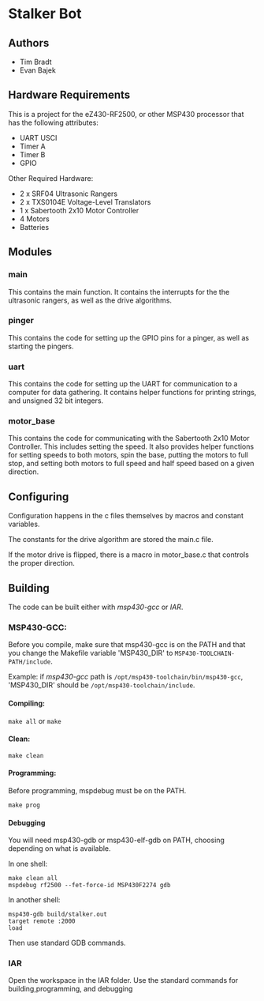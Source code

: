 # Stalker Bot

## Authors
* Tim Bradt 
* Evan Bajek

## Hardware Requirements

This is a project for the eZ430-RF2500, or other MSP430 processor that has
the following attributes:

* UART USCI
* Timer A
* Timer B
* GPIO

Other Required Hardware:

* 2 x SRF04 Ultrasonic Rangers
* 2 x TXS0104E Voltage-Level Translators
* 1 x Sabertooth 2x10 Motor Controller
* 4 Motors
* Batteries

## Modules

### main

This contains the main function. It contains the interrupts for the the 
ultrasonic rangers, as well as the drive algorithms.

### pinger

This contains the code for setting up the GPIO pins for a pinger, as well as
starting the pingers.

### uart

This contains the code for setting up the UART for communication to a computer
for data gathering. It contains helper functions for printing strings, and 
unsigned 32 bit integers.

### motor_base

This contains the code for communicating with the Sabertooth 2x10 Motor 
Controller. This includes setting the speed. It also provides helper functions
for setting speeds to both motors, spin the base, putting the motors to full 
stop, and setting both motors to full speed and half speed based on a given 
direction.

## Configuring

Configuration happens in the c files themselves by macros and constant variables.

The constants for the drive algorithm are stored the main.c file.

If the motor drive is flipped, there is a macro in motor_base.c that controls 
the proper direction.

## Building

The code can be built either with *msp430-gcc* or *IAR*.

### MSP430-GCC:

Before you compile, make sure that msp430-gcc is on the PATH and that you
change the Makefile variable 'MSP430_DIR' to `MSP430-TOOLCHAIN-PATH/include`.

Example: if *msp430-gcc* path is `/opt/msp430-toolchain/bin/msp430-gcc`, 
'MSP430_DIR' should be `/opt/msp430-toolchain/include`.

#### Compiling:

`make all` or `make`

#### Clean:

`make clean`

#### Programming:

Before programming, mspdebug must be on the PATH.

`make prog`

#### Debugging

You will need msp430-gdb or msp430-elf-gdb on PATH, choosing depending on what 
is available.

In one shell:

```shell
make clean all
mspdebug rf2500 --fet-force-id MSP430F2274 gdb
```

In another shell:
```shell
msp430-gdb build/stalker.out
target remote :2000
load
```

Then use standard GDB commands.

### IAR

Open the workspace in the IAR folder. Use the standard commands for building,programming, and debugging